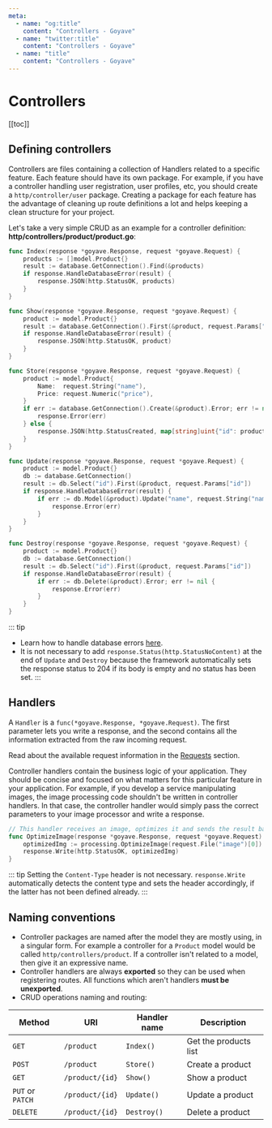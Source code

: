 ```yaml
---
meta:
  - name: "og:title"
    content: "Controllers - Goyave"
  - name: "twitter:title"
    content: "Controllers - Goyave"
  - name: "title"
    content: "Controllers - Goyave"
---
```


# Controllers

[[toc]]

## Defining controllers

Controllers are files containing a collection of Handlers related to a specific feature. Each feature should have its own package. For example, if you have a controller handling user registration, user profiles, etc, you should create a `http/controller/user` package. Creating a package for each feature has the advantage of cleaning up route definitions a lot and helps keeping a clean structure for your project.

Let's take a very simple CRUD as an example for a controller definition:
**http/controllers/product/product.go**:
``` go
func Index(response *goyave.Response, request *goyave.Request) {
	products := []model.Product{}
	result := database.GetConnection().Find(&products)
	if response.HandleDatabaseError(result) {
		response.JSON(http.StatusOK, products)
	}
}

func Show(response *goyave.Response, request *goyave.Request) {
	product := model.Product{}
	result := database.GetConnection().First(&product, request.Params["id"])
	if response.HandleDatabaseError(result) {
		response.JSON(http.StatusOK, product)
	}
}

func Store(response *goyave.Response, request *goyave.Request) {
	product := model.Product{
		Name:  request.String("name"),
		Price: request.Numeric("price"),
	}
	if err := database.GetConnection().Create(&product).Error; err != nil {
		response.Error(err)
	} else {
		response.JSON(http.StatusCreated, map[string]uint{"id": product.ID})
	}
}

func Update(response *goyave.Response, request *goyave.Request) {
	product := model.Product{}
	db := database.GetConnection()
	result := db.Select("id").First(&product, request.Params["id"])
	if response.HandleDatabaseError(result) {
		if err := db.Model(&product).Update("name", request.String("name")).Error; err != nil {
			response.Error(err)
		}
	}
}

func Destroy(response *goyave.Response, request *goyave.Request) {
	product := model.Product{}
	db := database.GetConnection()
	result := db.Select("id").First(&product, request.Params["id"])
	if response.HandleDatabaseError(result) {
		if err := db.Delete(&product).Error; err != nil {
			response.Error(err)
		}
	}
}
```

::: tip
- Learn how to handle database errors [here](https://gorm.io/docs/error_handling.html).
- It is not necessary to add `response.Status(http.StatusNoContent)` at the end of `Update` and `Destroy` because the framework automatically sets the response status to 204 if its body is empty and no status has been set.
:::

## Handlers

A `Handler` is a `func(*goyave.Response, *goyave.Request)`. The first parameter lets you write a response, and the second contains all the information extracted from the raw incoming request.

Read about the available request information in the [Requests](./requests.html) section.

Controller handlers contain the business logic of your application. They should be concise and focused on what matters for this particular feature in your application. For example, if you develop a service manipulating images, the image processing code shouldn't be written in controller handlers. In that case, the controller handler would simply pass the correct parameters to your image processor and write a response.

``` go
// This handler receives an image, optimizes it and sends the result back.
func OptimizeImage(response *goyave.Response, request *goyave.Request) {
    optimizedImg := processing.OptimizeImage(request.File("image")[0])
    response.Write(http.StatusOK, optimizedImg)
}
```
::: tip
Setting the `Content-Type` header is not necessary. `response.Write` automatically detects the content type and sets the header accordingly, if the latter has not been defined already.
:::

## Naming conventions

- Controller packages are named after the model they are mostly using, in a singular form. For example a controller for a `Product` model would be called `http/controllers/product`. If a controller isn't related to a model, then give it an expressive name.
- Controller handlers are always **exported** so they can be used when registering routes. All functions which aren't handlers **must be unexported**.
- CRUD operations naming and routing:

| Method           | URI             | Handler name | Description           |
|------------------|-----------------|--------------|-----------------------|
| `GET`            | `/product`      | `Index()`    | Get the products list |
| `POST`           | `/product`      | `Store()`    | Create a product      |
| `GET`            | `/product/{id}` | `Show()`     | Show a product        |
| `PUT` or `PATCH` | `/product/{id}` | `Update()`   | Update a product      |
| `DELETE`         | `/product/{id}` | `Destroy()`  | Delete a product      |
